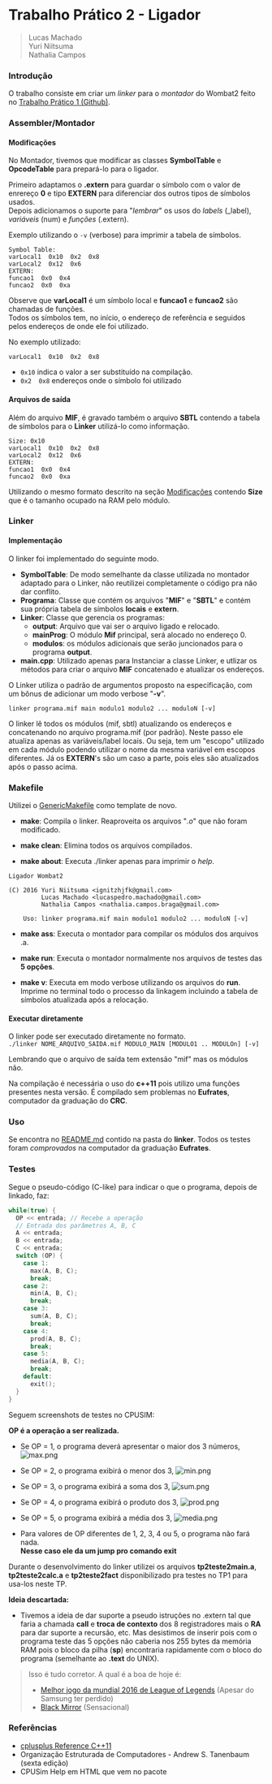 # Trabalho Prático 2 - Ligador

> Lucas Machado  
> Yuri Niitsuma  
> Nathalia Campos

### Introdução

O trabalho consiste em criar um *linker* para o *montador* do Wombat2 feito no [Trabalho Prático 1 (Github)][github_TP1].

[github_TP1]: https://github.com/ignitz/dcc008_tp1

### Assembler/Montador

#### Modificações

No Montador, tivemos que modificar as classes **SymbolTable** e **OpcodeTable** para prepará-lo para o ligador.

Primeiro adaptamos o **.extern** para guardar o símbolo com o valor de enrereço **0** e tipo **EXTERN** para diferenciar dos outros tipos de símbolos usados.  
Depois adicionamos o suporte para "*lembrar*" os usos do *labels* (\_label), *variáveis* (num) e *funções* (.extern).

Exemplo utilizando o `-v` (verbose) para imprimir a tabela de símbolos.

```
Symbol Table:
varLocal1  0x10  0x2  0x8
varLocal2  0x12  0x6
EXTERN:
funcao1  0x0  0x4
funcao2  0x0  0xa
```

Observe que **varLocal1** é um símbolo local e **funcao1** e **funcao2** são chamadas de funções.  
Todos os símbolos tem, no início, o endereço de referência e seguidos pelos endereços de onde ele foi utilizado.

No exemplo utilizado:

`varLocal1  0x10  0x2  0x8`
- `0x10` indica o valor a ser substituído na compilação.
- `0x2  0x8` endereços onde o símbolo foi utilizado

#### Arquivos de saída

Além do arquivo **MIF**, é gravado também o arquivo **SBTL** contendo a tabela de símbolos para o **Linker** utilizá-lo como informação.

```
Size: 0x10
varLocal1  0x10  0x2  0x8
varLocal2  0x12  0x6
EXTERN:
funcao1  0x0  0x4
funcao2  0x0  0xa
```

Utilizando o mesmo formato descrito na seção [Modificações](###Modificações) contendo **Size** que é o tamanho ocupado na RAM pelo módulo.

### Linker

#### Implementação

O linker foi implementado do seguinte modo.

- **SymbolTable**: De modo semelhante da classe utilizada no montador adaptado para o Linker, não reutilizei completamente o código pra não dar conflito.
- **Programa**: Classe que contém os arquivos "**MIF**" e "**SBTL**" e contém sua própria tabela de símbolos **locais** e **extern**.
- **Linker**: Classe que gerencia os programas:
  - **output**: Arquivo que vai ser o arquivo ligado e relocado.
  - **mainProg**: O módulo **Mif** principal, será alocado no endereço 0.
  - **modulos**: os módulos adicionais que serão juncionados para o programa **output**.
- **main.cpp**: Utilizado apenas para Instanciar a classe Linker, e utlizar os métodos para criar o arquivo **MIF** concatenado e atualizar os endereços.

O Linker utiliza o padrão de argumentos proposto na especificação, com um bônus de adicionar um modo verbose "**-v**".

```
linker programa.mif main modulo1 modulo2 ... moduloN [-v]
```

O linker lê todos os módulos (mif, sbtl) atualizando os endereços e concatenando no arquivo programa.mif (por padrão). Neste passo ele atualiza apenas as variáveis/label locais. Ou seja, tem um "escopo" utilizado em cada módulo podendo utilizar o nome da mesma variável em escopos diferentes.
Já os **EXTERN**'s são um caso a parte, pois eles são atualizados após o passo acima.

### Makefile

Utilizei o [GenericMakefile](https://github.com/mbcrawfo/GenericMakefile) como template de novo.


- **make**: Compila o linker. Reaproveita os arquivos "*.o*" que não foram modificado.

- **make clean**: Elimina todos os arquivos compilados.

- **make about**: Executa ./linker apenas para imprimir o *help*.
```
Ligador Wombat2

(C) 2016 Yuri Niitsuma <ignitzhjfk@gmail.com>
         Lucas Machado <lucaspedro.machado@gmail.com>
         Nathalia Campos <nathalia.campos.braga@gmail.com>

    Uso: linker programa.mif main modulo1 modulo2 ... moduloN [-v]
```
- **make ass**: Executa o montador para compilar os módulos dos arquivos .a.

- **make run**: Executa o montador normalmente nos arquivos de testes das **5 opções**.

- **make v**: Executa em modo verbose utilizando os arquivos do **run**. Imprime no terminal todo o processo da linkagem incluindo a tabela de símbolos atualizada após a relocação.

<!-- pagebreak -->
#### Executar diretamente

O linker pode ser executado diretamente no formato.  
`./linker NOME_ARQUIVO_SAIDA.mif MODULO_MAIN [MODULO1 .. MODULOn] [-v]`

Lembrando que o arquivo de saída tem extensão "mif" mas os módulos não.

Na compilação é necessária o uso do **c++11** pois utilizo uma funções presentes nesta versão. É compilado sem problemas no **Eufrates**, computador da graduação do **CRC**.

### Uso

Se encontra no [README.md](../linker/README.md) contido na pasta do **linker**.
Todos os testes foram *comprovados* na computador da graduação **Eufrates**.

### Testes

Segue o pseudo-código (C-like) para indicar o que o programa, depois de linkado, faz:
```c
while(true) {
  OP << entrada; // Recebe a operação
  // Entrada dos parâmetros A, B, C
  A << entrada;
  B << entrada;
  C << entrada;
  switch (OP) {
    case 1:
      max(A, B, C);
      break;
    case 2:
      min(A, B, C);
      break;
    case 3:
      sum(A, B, C);
      break;
    case 4:
      prod(A, B, C);
      break;
    case 5:
      media(A, B, C);
      break;
    default:
      exit();
  }
}
```

Seguem screenshots de testes no CPUSIM:

**OP é a operação a ser realizada.**
- Se OP = 1, o programa deverá apresentar o maior dos 3 números,
![max.png](img/max.png)

- Se OP = 2, o programa exibirá o menor dos 3,
![min.png](img/min.png)

<!-- pagebreak -->
- Se OP = 3, o programa exibirá a soma dos 3,
![sum.png](img/sum.png)

- Se OP = 4, o programa exibirá o produto dos 3,
![prod.png](img/prod.png)

<!-- pagebreak -->
- Se OP = 5, o programa exibirá a média dos 3,
![media.png](img/media.png)

- Para valores de OP diferentes de 1, 2, 3, 4 ou 5, o programa não fará nada.  
**Nesse caso ele da um jump pro comando exit**

Durante o desenvolvimento do linker utilizei os arquivos **tp2teste2main.a**, **tp2teste2calc.a** e **tp2teste2fact** disponibilizado pra testes no TP1 para usa-los neste TP.

**Ideia descartada:**
- Tivemos a ideia de dar suporte a pseudo istruções no .extern tal que faria a chamada **call** e **troca de contexto** dos 8 registradores mais o **RA** para dar suporte a recursão, etc. Mas desistimos de inserir pois com o programa teste das 5 opções não caberia nos 255 bytes da memória RAM pois o bloco da pilha (**sp**) encontraria rapidamente com o bloco do programa (semelhante ao **.text** do UNIX).

> Isso é tudo corretor. A qual é a boa de hoje é:
> - [Melhor jogo da mundial 2016 de League of Legends](https://www.youtube.com/watch?v=WAybE0ZmtPU) (Apesar do Samsung ter perdido)
> - [Black Mirror](https://www.netflix.com/title/70264888) (Sensacional)

<!-- pagebreak -->
### Referências

- [cplusplus Reference C++11](http://www.cplusplus.com/reference/)
- Organização Estruturada de Computadores - Andrew S. Tanenbaum (sexta edição)
- CPUSim Help em HTML que vem no pacote

<!-- ### Decisões (Aqui coloco minhas epifanias durante o desenvolvimento)

- Foi preciso modificar o **montador**:
  - para que ele guarde em um arquivo a tabela de símbolos e todas as posições da ocorrência para utilizar no linkador/ligador
  - Colocar no início do arquivo o tamanho do programa.
  - Ajuste para que o tamanho do programa sempre termine em um tamanho ímpar (ou par (depende da sua métrica)) **Isso farei no linkador**.
  - Inseri o comando para EXTERN (chamada de função call para um label externo). Não testei, tem que testar, não quero testar...
    - Fiz um teste bobo no **all.a**.
- Criei uma classe SymbolTable semelhante ao do Assembler para o Linker.
- Passos para o sucesso:
  - Abrir todos os módulos dicamicamente ✔.
  - Ler a tabela de símbolos ✔.
  - Atualizar tabelas dos símbolos ✔ (Mais ou menos)
  - Encontrar todas as ocorrências dos símbolos locais e atualizá-las ✔.
  - Encontrar todos os externs e atualizar na table symbol global ✔. -->
